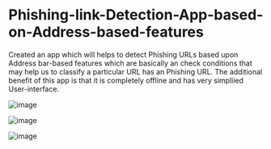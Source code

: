# Phishing-link-Detection-App-based-on-Address-based-features

Created an app which will helps to detect Phishing URLs based upon Address bar-based features which are basically an check conditions that may help us to classify a particular URL has an Phishing URL. The additional benefit of this app is that it is completely offline and has very simpliied User-interface.

![image](https://user-images.githubusercontent.com/68268326/229305447-1ba10d21-fd38-4d8c-96ec-82f881cc55eb.png)

![image](https://user-images.githubusercontent.com/68268326/229305461-ce5d0949-9f0d-445a-b043-64f48a21f8db.png)

![image](https://user-images.githubusercontent.com/68268326/229305481-0339e3d3-0623-49be-b897-f6968f835f0c.png)

